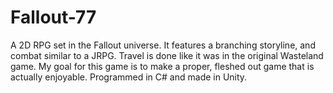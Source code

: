 # Fallout-77
A 2D RPG set in the Fallout universe. It features a branching storyline, and combat similar to a JRPG. Travel is done like it was in the original Wasteland game. My goal for this game is to make a proper, fleshed out game that is actually enjoyable. Programmed in C# and made in Unity.

